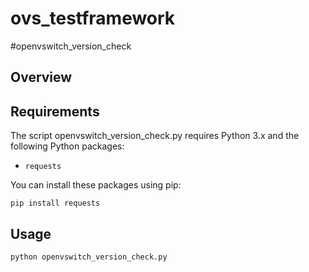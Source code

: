 # ovs_testframework


#openvswitch_version_check
## Overview

## Requirements

The script openvswitch_version_check.py requires Python 3.x and the following Python packages:
- `requests`

You can install these packages using pip:

```
pip install requests
```
## Usage

```
python openvswitch_version_check.py
```
